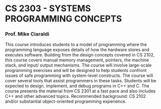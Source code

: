 # CS 2303 - SYSTEMS PROGRAMMING CONCEPTS
### Prof. Mike Ciaraldi

This course introduces students to a model of programming where the programming language exposes details of how the hardware stores and executes software. Building from the design concepts covered in CS 2102, this course covers manual memory management, pointers, the machine stack, and input/ output mechanisms. The course will involve large-scale programming exercises and will be designed to help students confront issues of safe programming with system-level constructs. The course will cover several tools that assist programmers in these tasks. Students will be expected to design, implement, and debug programs in C++ and C. The course presents the material from CS 2301 at a fast pace and also includes C++ and other advanced topics. Recommended background: CS 2102 and/or substantial object-oriented programming experience.
